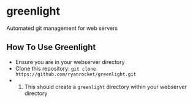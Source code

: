 # greenlight
Automated git management for web servers

## How To Use Greenlight
- Ensure you are in your webserver directory
- Clone this repository: `git clone https://github.com/ryanrocket/greenlight.git`
- 1. This should create a `greenlight` directory within your webserver directory
